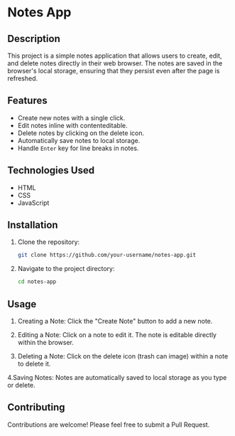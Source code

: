 # **Notes App**

## **Description**

This project is a simple notes application that allows users to create, edit, and delete notes directly in their web browser. The notes are saved in the browser's local storage, ensuring that they persist even after the page is refreshed.

## **Features**

- Create new notes with a single click.
- Edit notes inline with contenteditable.
- Delete notes by clicking on the delete icon.
- Automatically save notes to local storage.
- Handle `Enter` key for line breaks in notes.

## **Technologies Used**

- HTML
- CSS
- JavaScript

## **Installation**

1. Clone the repository:
   ```bash
   git clone https://github.com/your-username/notes-app.git
2. Navigate to the project directory:
   ```bash
   cd notes-app

## **Usage**
1. Creating a Note:
Click the "Create Note" button to add a new note.

2. Editing a Note:
Click on a note to edit it. The note is editable directly within the browser.

3. Deleting a Note:
Click on the delete icon (trash can image) within a note to delete it.

4.Saving Notes:
Notes are automatically saved to local storage as you type or delete.

## **Contributing**
Contributions are welcome! Please feel free to submit a Pull Request.
   
